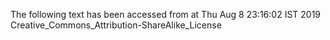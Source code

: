 The following text has been accessed from at Thu Aug 8 23:16:02 IST 2019
Creative_Commons_Attribution-ShareAlike_License
